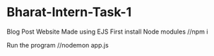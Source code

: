 # Bharat-Intern-Task-1
Blog Post Website
Made using EJS 
First install Node modules
//npm i

Run the program
//nodemon app.js
